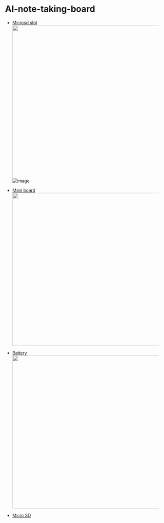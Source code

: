 # AI-note-taking-board

- [Microsd slot](https://www.digikey.com/en/products/detail/adafruit-industries-llc/254/5761230?s=N4IgTCBcDaIIIBMCGAzATgVwJYBcAEAtlgMZoD2AygCIgC6AvkA)  
  <img src="https://github.com/user-attachments/assets/ffa00ad2-161f-4725-8773-10e4392a6171
" width="500px">
![image](https://github.com/user-attachments/assets/13f01362-eccd-4b9d-b1f5-460901286261)

- [Main board](https://www.seeedstudio.com/Seeed-XIAO-MG24-Sense-p-6248.html)  
  <img src="https://github.com/user-attachments/assets/0606b396-fc02-43f8-8ea9-2946be4e07ad
" width="500px">

- [Battery](https://www.amazon.com/EEMB-2000mAh-Battery-Rechargeable-Connector/dp/B08214DJLJ/ref=sr_1_5?crid=V8GFDJNP21YA)  
  <img src="https://github.com/user-attachments/assets/cf4652b5-10be-4aac-aef5-56152ab17331
" width="500px">

- [Micro SD](https://www.amazon.com/SanDisk-Extreme-microSDXC-Memory-Adapter/dp/B09X7CRKRZ/ref=sr_1_3?crid=1GROQM3H7ZIAN)  
  
